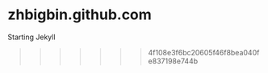 zhbigbin.github.com
===================

Starting Jekyll
>>>>>>> 4f108e3f6bc20605f46f8bea040fe837198e744b
